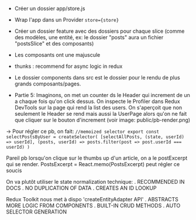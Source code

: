 - Créer un dossier app/store.js
  
- Wrap l'app dans un Provider `store={store}`

- Créer un dossier feature avec des dossiers pour chaque slice (comme des modèles, une entité, ex: le dossier "posts" aura un fichier "postsSlice" et des composants)
  
- Les composants ont une majuscule
  
- thunks : recommend for async logic in redux

- Le dossier components dans src est le dossier pour le rendu de plus grands composants/pages.

- Partie 5:
Imaginons, on met un counter ds le Header qui increment de un a chaque fois qu'on click dessus. 
  On inspecte le Profiler dans Redux DevTools sur la page qui rend la list des users.
  On s'aperçoit que non seulement le Header se rend mais aussi la UserPage alors qu'on ne fait que cliquer sur le bouton d'increment (voir image: public/pb-render.png)

-> Pour régler ce pb, on fait:
`//memoized selector
export const selectPostsByUser = createSelector(
    [selectAllPosts, (state, userId) => userId],
    (posts, userId) => posts.filter(post => post.userId === userId)
)`

Pareil pb lorsqu'on clique sur le thumbs up d'un article, on a le postExcerpt qui se render.
PostsExcerpt = React.memo(PostsExcerpt) peut régler ce soucis

On va plutôt utiliser le state normalization technique:
. RECOMMENDED IN DOCS
. NO DUPLICATION OF DATA
. CREATES AN ID LOOKUP

Redux Toolkit nous met à dispo 'createEntityAdapter API'
. ABSTRACTS MORE LOGIC FROM COMPONENTS
. BUILT-IN CRUD METHODS
. AUTO SELECTOR GENERATION